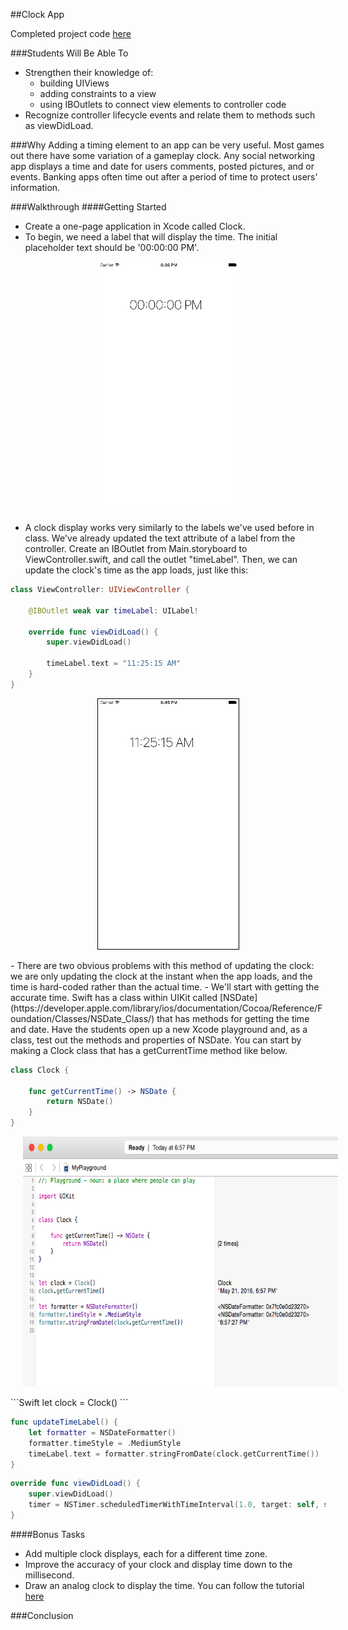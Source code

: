 ##Clock App

Completed project code [here]()

###Students Will Be Able To
- Strengthen their knowledge of:
  - building UIViews
  - adding constraints to a view
  - using IBOutlets to connect view elements to controller code
- Recognize controller lifecycle events and relate them to methods such as viewDidLoad.

###Why
Adding a timing element to an app can be very useful. Most games out there have some variation of a gameplay clock. Any social networking app displays a time and date for users comments, posted pictures, and or events. Banking apps often time out after a period of time to protect users' information.

###Walkthrough
####Getting Started
- Create a one-page application in Xcode called Clock. 
- To begin, we need a label that will display the time. The initial placeholder text should be '00:00:00 PM'.
<p align="center">
  <img src="images/clock-initial-view.png" height="400px" hspace="20">
</p>

- A clock display works very similarly to the labels we've used before in class. We've already updated the text attribute of a label from the controller. Create an IBOutlet from Main.storyboard to ViewController.swift, and call the outlet "timeLabel". Then, we can update the clock's time as the app loads, just like this:
```Swift
class ViewController: UIViewController {

    @IBOutlet weak var timeLabel: UILabel!
    
    override func viewDidLoad() {
        super.viewDidLoad()
        
        timeLabel.text = "11:25:15 AM"
    }
}
```
<p align="center">
  <img src="images/clock-hard-coded-time.png" height="400px" hspace="20" style="border:black solid 1px">
</p>
- There are two obvious problems with this method of updating the clock: we are only updating the clock at the instant when the app loads, and the time is hard-coded rather than the actual time.
- We'll start with getting the accurate time. Swift has a class within UIKit called [NSDate](https://developer.apple.com/library/ios/documentation/Cocoa/Reference/Foundation/Classes/NSDate_Class/) that has methods for getting the time and date. Have the students open up a new Xcode playground and, as a class, test out the methods and properties of NSDate. You can start by making a Clock class that has a getCurrentTime method like below.

```Swift
class Clock {
    
    func getCurrentTime() -> NSDate {
        return NSDate()
    }
}
```
<p align="center">
  <img src="images/ns-date-formatter-playground.png" height="400px" hspace="20">
</p>
```Swift
let clock = Clock()
```

```Swift
func updateTimeLabel() {
    let formatter = NSDateFormatter()
    formatter.timeStyle = .MediumStyle
    timeLabel.text = formatter.stringFromDate(clock.getCurrentTime())
}
```

```Swift
override func viewDidLoad() {
    super.viewDidLoad()
    timer = NSTimer.scheduledTimerWithTimeInterval(1.0, target: self, selector: "updateTimeLabel", userInfo: nil, repeats: true)
}
```

####Bonus Tasks
- Add multiple clock displays, each for a different time zone.
- Improve the accuracy of your clock and display time down to the millisecond.
- Draw an analog clock to display the time. You can follow the tutorial [here](http://sketchytech.blogspot.com/2014/11/swift-how-to-draw-clock-face-using.html)

###Conclusion

